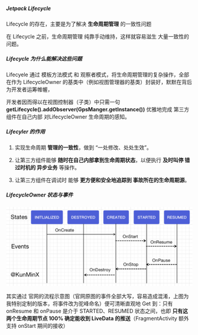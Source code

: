 #####  Jetpack Lifecycle

Lifecycle 的存在，主要是为了解决 **生命周期管理** 的一致性问题

在 Lifecycle 之前，生命周期管理 纯靠手动维持，这样就容易滋生 大量一致性的问题。



#####  Lifecycle 为什么能解决这些问题

Lifecyele 通过 模板方法模式 和 观察者模式，将生命周期管理的复杂操作，全部在作为 LifecycleOwner 的基类中（例如视图管理器的基类）封装好，默默在背后为开发者运筹帷幄，

开发者因而得以在视图控制器（子类）中只需一句 **getLifecycle().addObserver(GpsManger.getInstance())** 优雅地完成 第三方组件在自己内部 对LifecycleOwner 生命周期的感知。



#####  Lifecyler 的作用

1. 实现生命周期 **管理的一致性**，做到 “一处修改、处处生效”。

2. 让第三方组件能够 **随时在自己内部拿到生命周期状态**，以便执行 **及时叫停 错过时机的 异步业务** 等操作。

3. 让第三方组件在调试时 能够 **更方便和安全地追踪到 事故所在的生命周期源**。



#####  LifecycleOwner 状态与事件

![image-20210406143238360](assets/image-20210406143238360.png)

其实通过 官网的流程示意图（官网原图的事件全部大写，容易造成混淆，上图为我特别定制的版本，将事件改为驼峰命名）便可清晰直观地 Get 到：只有 onResume 和 onPause 是介于 STARTED、RESUMED 状态之间，也即 **只有这两个生命周期节点 100% 确定能收到 LiveData 的推送**（FragmentActivity 额外支持 onStart 期间的接收）























































